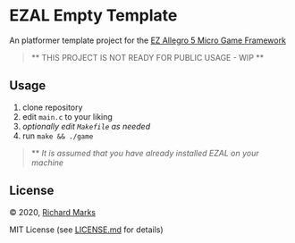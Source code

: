# EZAL Empty Template
An platformer template project for the [EZ Allegro 5 Micro Game Framework](https://github.com/RichardMarks/ezal)

> ** THIS PROJECT IS NOT READY FOR PUBLIC USAGE - WIP **

## Usage
1. clone repository
1. edit `main.c` to your liking
1. *optionally edit `Makefile` as needed*
1. run `make && ./game`

> \*\* *It is assumed that you have already installed EZAL on your machine*

## License
© 2020, [Richard Marks](https://richardmarks.us)

MIT License (see [LICENSE.md](./LICENSE.md) for details)
